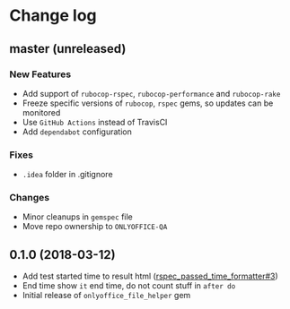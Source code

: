 # Change log

## master (unreleased)

### New Features

* Add support of `rubocop-rspec`, `rubocop-performance` and `rubocop-rake`
* Freeze specific versions of `rubocop`,
  `rspec` gems, so updates can be monitored
* Use `GitHub Actions` instead of TravisCI
* Add `dependabot` configuration

### Fixes

* `.idea` folder in .gitignore

### Changes

* Minor cleanups in `gemspec` file
* Move repo ownership to `ONLYOFFICE-QA`

## 0.1.0 (2018-03-12)
* Add test started time to result html ([rspec_passed_time_formatter#3](https://github.com/ONLYOFFICE-QA/rspec_passed_time_formatter/issues/3))
* End time show `it` end time, do not count stuff in `after do`
* Initial release of `onlyoffice_file_helper` gem
